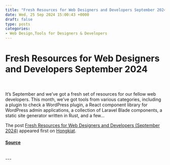 ```yaml
---
title: "Fresh Resources for Web Designers and Developers September 2024"
date: Wed, 25 Sep 2024 15:00:43 +0000
draft: false
type: posts
categories: 
- Web Design,Tools for Designers & Developers
---
```

# Fresh Resources for Web Designers and Developers September 2024

<br/>

<br/>
It’s September and we’ve got a fresh set of resources for our fellow web developers. This month, we’ve got tools from various categories, including a plugin to check a WordPress plugin, a React component library for WordPress admin applications, a collection of Laravel Blade components, a static site generator written in Rust, and a few…

The post [Fresh Resources for Web Designers and Developers (September 2024)](https://www.hongkiat.com/blog/designers-developers-monthly-09-2024/) appeared first on [Hongkiat](https://www.hongkiat.com/blog).

#### [Source](https://www.hongkiat.com/blog/designers-developers-monthly-09-2024/)

<br/>
---
